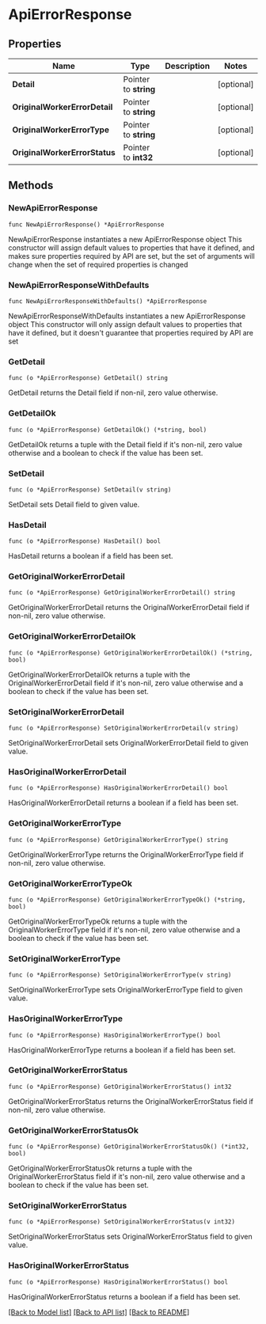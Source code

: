 # ApiErrorResponse

## Properties

Name | Type | Description | Notes
------------ | ------------- | ------------- | -------------
**Detail** | Pointer to **string** |  | [optional] 
**OriginalWorkerErrorDetail** | Pointer to **string** |  | [optional] 
**OriginalWorkerErrorType** | Pointer to **string** |  | [optional] 
**OriginalWorkerErrorStatus** | Pointer to **int32** |  | [optional] 

## Methods

### NewApiErrorResponse

`func NewApiErrorResponse() *ApiErrorResponse`

NewApiErrorResponse instantiates a new ApiErrorResponse object
This constructor will assign default values to properties that have it defined,
and makes sure properties required by API are set, but the set of arguments
will change when the set of required properties is changed

### NewApiErrorResponseWithDefaults

`func NewApiErrorResponseWithDefaults() *ApiErrorResponse`

NewApiErrorResponseWithDefaults instantiates a new ApiErrorResponse object
This constructor will only assign default values to properties that have it defined,
but it doesn't guarantee that properties required by API are set

### GetDetail

`func (o *ApiErrorResponse) GetDetail() string`

GetDetail returns the Detail field if non-nil, zero value otherwise.

### GetDetailOk

`func (o *ApiErrorResponse) GetDetailOk() (*string, bool)`

GetDetailOk returns a tuple with the Detail field if it's non-nil, zero value otherwise
and a boolean to check if the value has been set.

### SetDetail

`func (o *ApiErrorResponse) SetDetail(v string)`

SetDetail sets Detail field to given value.

### HasDetail

`func (o *ApiErrorResponse) HasDetail() bool`

HasDetail returns a boolean if a field has been set.

### GetOriginalWorkerErrorDetail

`func (o *ApiErrorResponse) GetOriginalWorkerErrorDetail() string`

GetOriginalWorkerErrorDetail returns the OriginalWorkerErrorDetail field if non-nil, zero value otherwise.

### GetOriginalWorkerErrorDetailOk

`func (o *ApiErrorResponse) GetOriginalWorkerErrorDetailOk() (*string, bool)`

GetOriginalWorkerErrorDetailOk returns a tuple with the OriginalWorkerErrorDetail field if it's non-nil, zero value otherwise
and a boolean to check if the value has been set.

### SetOriginalWorkerErrorDetail

`func (o *ApiErrorResponse) SetOriginalWorkerErrorDetail(v string)`

SetOriginalWorkerErrorDetail sets OriginalWorkerErrorDetail field to given value.

### HasOriginalWorkerErrorDetail

`func (o *ApiErrorResponse) HasOriginalWorkerErrorDetail() bool`

HasOriginalWorkerErrorDetail returns a boolean if a field has been set.

### GetOriginalWorkerErrorType

`func (o *ApiErrorResponse) GetOriginalWorkerErrorType() string`

GetOriginalWorkerErrorType returns the OriginalWorkerErrorType field if non-nil, zero value otherwise.

### GetOriginalWorkerErrorTypeOk

`func (o *ApiErrorResponse) GetOriginalWorkerErrorTypeOk() (*string, bool)`

GetOriginalWorkerErrorTypeOk returns a tuple with the OriginalWorkerErrorType field if it's non-nil, zero value otherwise
and a boolean to check if the value has been set.

### SetOriginalWorkerErrorType

`func (o *ApiErrorResponse) SetOriginalWorkerErrorType(v string)`

SetOriginalWorkerErrorType sets OriginalWorkerErrorType field to given value.

### HasOriginalWorkerErrorType

`func (o *ApiErrorResponse) HasOriginalWorkerErrorType() bool`

HasOriginalWorkerErrorType returns a boolean if a field has been set.

### GetOriginalWorkerErrorStatus

`func (o *ApiErrorResponse) GetOriginalWorkerErrorStatus() int32`

GetOriginalWorkerErrorStatus returns the OriginalWorkerErrorStatus field if non-nil, zero value otherwise.

### GetOriginalWorkerErrorStatusOk

`func (o *ApiErrorResponse) GetOriginalWorkerErrorStatusOk() (*int32, bool)`

GetOriginalWorkerErrorStatusOk returns a tuple with the OriginalWorkerErrorStatus field if it's non-nil, zero value otherwise
and a boolean to check if the value has been set.

### SetOriginalWorkerErrorStatus

`func (o *ApiErrorResponse) SetOriginalWorkerErrorStatus(v int32)`

SetOriginalWorkerErrorStatus sets OriginalWorkerErrorStatus field to given value.

### HasOriginalWorkerErrorStatus

`func (o *ApiErrorResponse) HasOriginalWorkerErrorStatus() bool`

HasOriginalWorkerErrorStatus returns a boolean if a field has been set.


[[Back to Model list]](../README.md#documentation-for-models) [[Back to API list]](../README.md#documentation-for-api-endpoints) [[Back to README]](../README.md)


